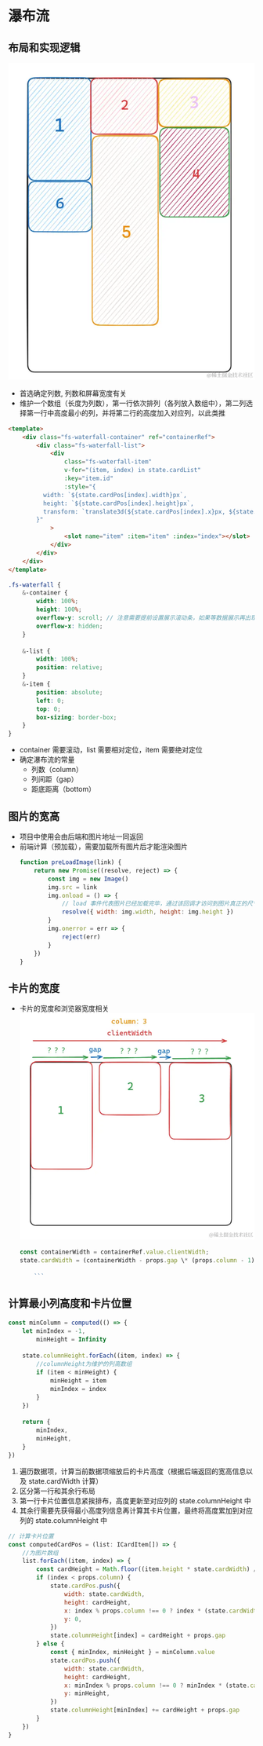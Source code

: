 # 瀑布流

## 布局和实现逻辑

![瀑布流](./assets/瀑布流.jpeg)

-   首选确定列数, 列数和屏幕宽度有关
-   维护一个数组（长度为列数），第一行依次排列（各列放入数组中），第二列选择第一行中高度最小的列，并将第二行的高度加入对应列，以此类推

```html
<template>
    <div class="fs-waterfall-container" ref="containerRef">
        <div class="fs-waterfall-list">
            <div
                class="fs-waterfall-item"
                v-for="(item, index) in state.cardList"
                :key="item.id"
                :style="{
          width: `${state.cardPos[index].width}px`,
          height: `${state.cardPos[index].height}px`,
          transform: `translate3d(${state.cardPos[index].x}px, ${state.cardPos[index].y}px, 0)`,
        }"
            >
                <slot name="item" :item="item" :index="index"></slot>
            </div>
        </div>
    </div>
</template>
```

```scss
.fs-waterfall {
    &-container {
        width: 100%;
        height: 100%;
        overflow-y: scroll; // 注意需要提前设置展示滚动条，如果等数据展示再出现滚动造成计算偏差
        overflow-x: hidden;
    }

    &-list {
        width: 100%;
        position: relative;
    }
    &-item {
        position: absolute;
        left: 0;
        top: 0;
        box-sizing: border-box;
    }
}
```

-   container 需要滚动，list 需要相对定位，item 需要绝对定位
-   确定瀑布流的常量
    -   列数（column）
    -   列间距（gap）
    -   距底距离（bottom）

## 图片的宽高

-   项目中使用会由后端和图片地址一同返回
-   前端计算（预加载），需要加载所有图片后才能渲染图片
    ```js
    function preLoadImage(link) {
        return new Promise((resolve, reject) => {
            const img = new Image()
            img.src = link
            img.onload = () => {
                // load 事件代表图片已经加载完毕，通过该回调才访问到图片真正的尺寸信息
                resolve({ width: img.width, height: img.height })
            }
            img.onerror = err => {
                reject(err)
            }
        })
    }
    ```

## 卡片的宽度

-   卡片的宽度和浏览器宽度相关
    ![瀑布流间距](./assets/瀑布流间距.jpeg)

    ````js
    const containerWidth = containerRef.value.clientWidth;
    state.cardWidth = (containerWidth - props.gap \* (props.column - 1)) / props.column;

        ```
    ````

## 计算最小列高度和卡片位置

```js
const minColumn = computed(() => {
    let minIndex = -1,
        minHeight = Infinity

    state.columnHeight.forEach((item, index) => {
        //columnHeight为维护的列高数组
        if (item < minHeight) {
            minHeight = item
            minIndex = index
        }
    })

    return {
        minIndex,
        minHeight,
    }
})
```

1. 遍历数据项，计算当前数据项缩放后的卡片高度（根据后端返回的宽高信息以及 state.cardWidth 计算）
2. 区分第一行和其余行布局
3. 第一行卡片位置信息紧挨排布，高度更新至对应列的 state.columnHeight 中
4. 其余行需要先获得最小高度列信息再计算其卡片位置，最终将高度累加到对应列的 state.columnHeight 中

```js
// 计算卡片位置
const computedCardPos = (list: ICardItem[]) => {
    //为图片数组
    list.forEach((item, index) => {
        const cardHeight = Math.floor((item.height * state.cardWidth) / item.width)
        if (index < props.column) {
            state.cardPos.push({
                width: state.cardWidth,
                height: cardHeight,
                x: index % props.column !== 0 ? index * (state.cardWidth + props.gap) : 0,
                y: 0,
            })
            state.columnHeight[index] = cardHeight + props.gap
        } else {
            const { minIndex, minHeight } = minColumn.value
            state.cardPos.push({
                width: state.cardWidth,
                height: cardHeight,
                x: minIndex % props.column !== 0 ? minIndex * (state.cardWidth + props.gap) : 0,
                y: minHeight,
            })
            state.columnHeight[minIndex] += cardHeight + props.gap
        }
    })
}
```
